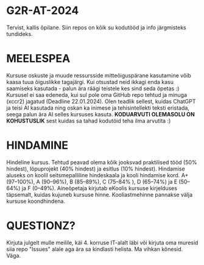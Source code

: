 # G2R-AT-2024
Tervist, kallis õpilane. Siin repos on kõik su kodutööd ja info järgmisteks tundideks.

# MEELESPEA
Kursuse oskuste ja muude ressursside mitteõiguspärane kasutamine võib kaasa tuua õiguslikke tagajärgi. Kui otsustad neid ikkagi enda kasu saamiseks kasutada - palun ära räägi teistele kes sind seda õpetas :)
Kursusel ei saa edeneda, kui sul pole oma GitHub repo tehtud ja minuga (xccr2) jagatud (Deadline 22.01.2024). Olen teadlik sellest, kuidas ChatGPT ja teisi AI kasutada ning oskan ka inimese ja tehisintellekti teksti eristada, seega palun ära AI selles kursuses kasuta. 
**KODUARVUTI OLEMASOLU ON KOHUSTUSLIK** sest kuidas sa tahad kodutöid teha ilma arvutita :)

# HINDAMINE
Hindeline kursus.
Tehtud peavad olema kõik jooksvad praktilised tööd (50% hindest), lõpuprojekt (40% hindest) ja esitlus (10% hindest).
Hindamise aluseks on koolil seitsmepalliline hindeskaala ja kooli hindamise kord. A+ (97–100%), A (90–96%), B (85–89%), C (75–84% ), D (65–74%) ja E (50–64%) ja F (0–49%). Aineõpetaja kirjutab eKoolis kursuse kirjelduses täpsemalt, kuidas kujuneb kursuse hinne. Kooliastmehinne pannakse välja kursuse koondhindena.

# QUESTIONZ?
Kirjuta julgelt mulle meilile, käi 4. korruse IT-alalt läbi või kirjuta oma muresid siia repo "Issues" alale aga ära sa kindlasti helista. Ma vihkan kõnesid. Väga.
